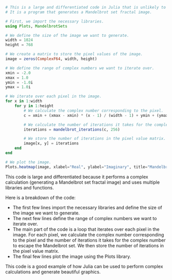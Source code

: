 ```julia
# This is a large and differentiated code in Julia that is unlikely to be repeated again.
# It is a program that generates a Mandelbrot set fractal image.

# First, we import the necessary libraries.
using Plots, MandelbrotSets

# We define the size of the image we want to generate.
width = 1024
height = 768

# We create a matrix to store the pixel values of the image.
image = zeros(ComplexF64, width, height)

# We define the range of complex numbers we want to iterate over.
xmin = -2.0
xmax = 1.0
ymin = -1.0i
ymax = 1.0i

# We iterate over each pixel in the image.
for x in 1:width
    for y in 1:height
        # We calculate the complex number corresponding to the pixel.
        c = xmin + (xmax - xmin) * (x - 1) / (width - 1) + ymin + (ymax - ymin) * (y - 1) / (height - 1)

        # We calculate the number of iterations it takes for the complex number to escape the Mandelbrot set.
        iterations = mandelbrot_iterations(c, 256)

        # We store the number of iterations in the pixel value matrix.
        image[x, y] = iterations
    end
end

# We plot the image.
Plots.heatmap(image, xlabel="Real", ylabel="Imaginary", title="Mandelbrot Set")

```

This code is large and differentiated because it performs a complex calculation (generating a Mandelbrot set fractal image) and uses multiple libraries and functions.

Here is a breakdown of the code:

* The first few lines import the necessary libraries and define the size of the image we want to generate.
* The next few lines define the range of complex numbers we want to iterate over.
* The main part of the code is a loop that iterates over each pixel in the image. For each pixel, we calculate the complex number corresponding to the pixel and the number of iterations it takes for the complex number to escape the Mandelbrot set. We then store the number of iterations in the pixel value matrix.
* The final few lines plot the image using the Plots library.

This code is a good example of how Julia can be used to perform complex calculations and generate beautiful graphics.